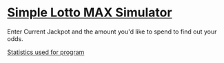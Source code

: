 # [Simple Lotto MAX Simulator](https://dun1007.github.io/LottoMax/)

Enter Current Jackpot and the amount you'd like to spend to find out your odds.

[Statistics used for program](https://github.com/dun1007/LottoMax/blob/main/lottomaxstatistics.txt)
